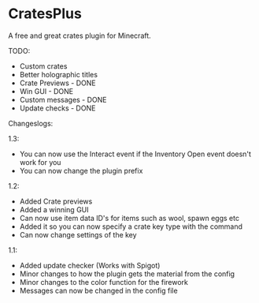 CratesPlus
=====================

A free and great crates plugin for Minecraft.


TODO:
 - Custom crates
 - Better holographic titles
 - Crate Previews - DONE
 - Win GUI - DONE
 - Custom messages - DONE
 - Update checks - DONE


Changeslogs:

1.3:
 - You can now use the Interact event if the Inventory Open event doesn't work for you
 - You can now change the plugin prefix

1.2:
 - Added Crate previews
 - Added a winning GUI
 - Can now use item data ID's for items such as wool, spawn eggs etc
 - Added it so you can now specify a crate key type with the command
 - Can now change settings of the key

1.1:
 - Added update checker (Works with Spigot)
 - Minor changes to how the plugin gets the material from the config
 - Minor changes to the color function for the firework
 - Messages can now be changed in the config file